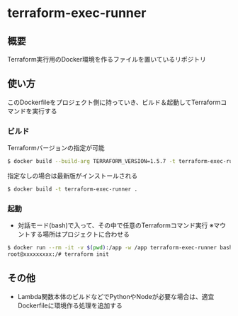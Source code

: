 # terraform-exec-runner

## 概要

Terraform実行用のDocker環境を作るファイルを置いているリポジトリ

## 使い方

このDockerfileをプロジェクト側に持っていき、ビルド＆起動してTerraformコマンドを実行する

### ビルド

Terraformバージョンの指定が可能

```sh
$ docker build --build-arg TERRAFORM_VERSION=1.5.7 -t terraform-exec-runner .
```

指定なしの場合は最新版がインストールされる

```sh
$ docker build -t terraform-exec-runner .
```


### 起動

- 対話モード(bash)で入って、その中で任意のTerraformコマンド実行
※マウントする場所はプロジェクトに合わせる

```sh
$ docker run --rm -it -v $(pwd):/app -w /app terraform-exec-runner bash
root@xxxxxxxxx:/# terraform init
```


## その他

- Lambda関数本体のビルドなどでPythonやNodeが必要な場合は、適宜Dockerfileに環境作る処理を追加する
